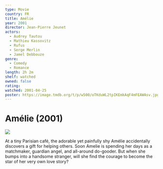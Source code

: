 ```yaml
---
type: Movie
country: FR
title: Amélie
year: 2001
director: Jean-Pierre Jeunet
actors:
  - Audrey Tautou
  - Mathieu Kassovitz
  - Rufus
  - Serge Merlin
  - Jamel Debbouze
genre:
  - Comedy
  - Romance
length: 2h 2m
shelf: watched
owned: false
rating:
watched: 2001-04-25
poster: https://image.tmdb.org/t/p/w500/oTKduWL2tpIKEmkAqF4mFEAWAsv.jpg
---
```


# Amélie (2001)

![](https://image.tmdb.org/t/p/w500/oTKduWL2tpIKEmkAqF4mFEAWAsv.jpg)

At a tiny Parisian café, the adorable yet painfully shy Amélie accidentally discovers a gift for helping others. Soon Amelie is spending her days as a matchmaker, guardian angel, and all-around do-gooder. But when she bumps into a handsome stranger, will she find the courage to become the star of her very own love story?